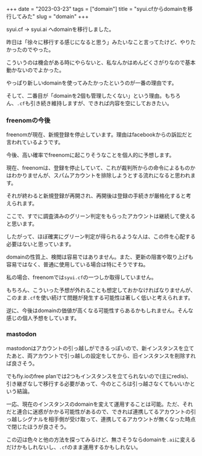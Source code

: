 +++
date = "2023-03-23"
tags = ["domain"]
title = "syui.cfからdomainを移行してみた"
slug = "domain"
+++

syui.cf -> syui.ai へdomainを移行しました。

昨日は「徐々に移行する感じになると思う」みたいなこと言ってたけど、やりたかったのでやった。

こういうのは機会がある時にやらないと、私なんかはめんどくさがりなので基本動かないのでよかった。

やっぱり新しいdomainを使ってみたかったというのが一番の理由です。

そして、二番目が「domainを2個も管理したくない」という理由。もちろん、`.cf`も引き続き維持しますが、できれば内容を空にしておきたい。

### freenomの今後

freenomが現在、新規登録を停止しています。理由はfacebookからの訴訟だと言われているようです。

今後、高い確率でfreenomに起こりそうなことを個人的に予想します。

現在、freenomは、登録を停止していて、これが裁判所からの命令によるものかはわかりませんが、スパムアカウントを排除しようとする流れになると思われます。

それが終わると新規登録が再開され、再開後は登録の手続きが厳格化すると考えられます。

ここで、すでに調査済みのグリーン判定をもらったアカウントは継続して使えると思います。

したがって、ほぼ確実にグリーン判定が得られるような人は、この件を心配する必要はないと思っています。

domainの性質上、検閲は容易ではありません。また、更新の阻害や取り上げも容易ではなく、普通に使用している場合は特にそうですね。

私の場合、freenomでは`syui.cf`の一つしか取得していません。

もちろん、こういった予想が外れることも想定しておかなければなりませんが、このまま`.cf`を使い続けて問題が発生する可能性は著しく低いと考えられます。

逆に、今後はdomainの価値が高くなる可能性すらあるかもしれません。そんな感じの個人予想をしています。

### mastodon

mastodonはアカウントの引っ越しができるっぽいので、新インスタンスを立てたあと、両アカウントで引っ越しの設定をしてから、旧インスタンスを削除すれば良さそう。

でもfly.ioのfree planでは2つもインスタンスを立てられないので(主にredis)、引き継ぎなしで移行する必要があって、今のところは引っ越さなくてもいいかという結論。

一応、現在のインスタンスのdomainを変えて運用することは可能。ただ、それだと連合に迷惑がかかる可能性があるので、できれば連携してるアカウントの引っ越しシグナルを相手側が受け取って、連携してるアカウントが無くなった時点で閉じたほうが良さそう。

この辺は色々と他の方法を探ってみるけど、無さそうならdomainを`.ai`に変えるだけかもしれないし、`.cf`のまま運用するかもしれない。

